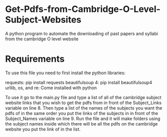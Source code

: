 # Get-Pdfs-from-Cambridge-O-Level-Subject-Websites
A python program to automate the downloading of past papers and syllabi from the cambridge O level website

# Requirements

To use this file you need to first install the python libraries: 

requests: pip install requests
beautifulsoup 4: pip install beautifulsoup4
urllib, os, and re: Come installed with python

To use it go to the main.py file and type a list of all of the cambridge subject website links that you wish to get the pdfs from in front of the Subject_Links variable on line 8. Then type a list of the names of the subjects you want the pdfs of in the same order you put the links of the subjects in in front of the Subject_Names variable on line 9. Run the file and it will make folders using the subject names inside which there will be all the pdfs on the cambridge website you put the link of in the list.

